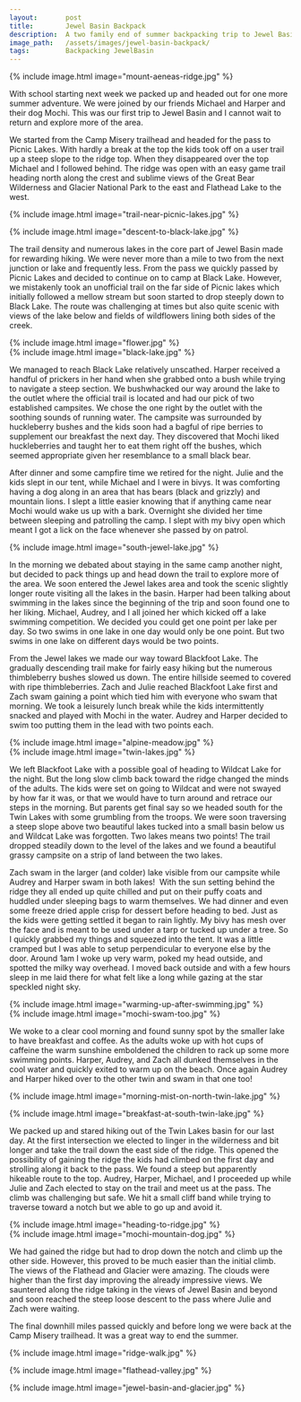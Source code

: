 ```yaml
---
layout:       post
title:        Jewel Basin Backpack
description:  A two family end of summer backpacking trip to Jewel Basin in the northern Swan Range
image_path:   /assets/images/jewel-basin-backpack/
tags:         Backpacking JewelBasin
---
```

{% include image.html image="mount-aeneas-ridge.jpg" %}

With school starting next week we packed up and headed out for one more summer adventure. We were joined by our friends Michael and Harper and their dog Mochi. This was our first trip to Jewel Basin and I cannot wait to return and explore more of the area.

We started from the Camp Misery trailhead and headed for the pass to Picnic Lakes. With hardly a break at the top the kids took off on a user trail up a steep slope to the ridge top. When they disappeared over the top Michael and I followed behind. The ridge was open with an easy game trail heading north along the crest and sublime views of the Great Bear Wilderness and Glacier National Park to the east and Flathead Lake to the west.

{% include image.html image="trail-near-picnic-lakes.jpg" %}

{% include image.html image="descent-to-black-lake.jpg" %}

The trail density and numerous lakes in the core part of Jewel Basin made for rewarding hiking. We were never more than a mile to two from the next junction or lake and frequently less. From the pass we quickly passed by Picnic Lakes and decided to continue on to camp at Black Lake. However, we mistakenly took an unofficial trail on the far side of Picnic lakes which initially followed a mellow stream but soon started to drop steeply down to Black Lake. The route was challenging at times but also quite scenic with views of the lake below and fields of wildflowers lining both sides of the creek.

<div class="row no-gutters">
  <div class="col-md-6">
    {% include image.html image="flower.jpg" %}
  </div>
  <div class="col-md-6">
    {% include image.html image="black-lake.jpg" %}
  </div>
</div>

We managed to reach Black Lake relatively unscathed. Harper received a handful of prickers in her hand when she grabbed onto a bush while trying to navigate a steep section. We bushwhacked our way around the lake to the outlet where the official trail is located and had our pick of two established campsites. We chose the one right by the outlet with the soothing sounds of running water. The campsite was surrounded by huckleberry bushes and the kids soon had a bagful of ripe berries to supplement our breakfast the next day. They discovered that Mochi liked huckleberries and taught her to eat them right off the bushes, which seemed appropriate given her resemblance to a small black bear.

After dinner and some campfire time we retired for the night. Julie and the kids slept in our tent, while Michael and I were in bivys. It was comforting having a dog along in an area that has bears (black and grizzly) and mountain lions. I slept a little easier knowing that if anything came near Mochi would wake us up with a bark. Overnight she divided her time between sleeping and patrolling the camp. I slept with my bivy open which meant I got a lick on the face whenever she passed by on patrol.

{% include image.html image="south-jewel-lake.jpg" %}

In the morning we debated about staying in the same camp another night, but decided to pack things up and head down the trail to explore more of the area. We soon entered the Jewel lakes area and took the scenic slightly longer route visiting all the lakes in the basin. Harper had been talking about swimming in the lakes since the beginning of the trip and soon found one to her liking. Michael, Audrey, and I all joined her which kicked off a lake swimming competition. We decided you could get one point per lake per day. So two swims in one lake in one day would only be one point. But two swims in one lake on different days would be two points.

From the Jewel lakes we made our way toward Blackfoot Lake. The gradually descending trail make for fairly easy hiking but the numerous thimbleberry bushes slowed us down. The entire hillside seemed to covered with ripe thimbleberries. Zach and Julie reached Blackfoot Lake first and Zach swam gaining a point which tied him with everyone who swam that morning. We took a leisurely lunch break while the kids intermittently snacked and played with Mochi in the water. Audrey and Harper decided to swim too putting them in the lead with two points each.

<div class="row no-gutters">
  <div class="col-md-6">
    {% include image.html image="alpine-meadow.jpg" %}
  </div>
  <div class="col-md-6">
    {% include image.html image="twin-lakes.jpg" %}
  </div>
</div>

We left Blackfoot Lake with a possible goal of heading to Wildcat Lake for the night. But the long slow climb back toward the ridge changed the minds of the adults. The kids were set on going to Wildcat and were not swayed by how far it was, or that we would have to turn around and retrace our steps in the morning. But parents get final say so we headed south for the Twin Lakes with some grumbling from the troops. We were soon traversing a steep slope above two beautiful lakes tucked into a small basin below us and Wildcat Lake was forgotten. Two lakes means two points! The trail dropped steadily down to the level of the lakes and we found a beautiful grassy campsite on a strip of land between the two lakes.

Zach swam in the larger (and colder) lake visible from our campsite while Audrey and Harper swam in both lakes!  With the sun setting behind the ridge they all ended up quite chilled and put on their puffy coats and huddled under sleeping bags to warm themselves. We had dinner and even some freeze dried apple crisp for dessert before heading to bed. Just as the kids were getting settled it began to rain lightly. My bivy has mesh over the face and is meant to be used under a tarp or tucked up under a tree. So I quickly grabbed my things and squeezed into the tent. It was a little cramped but I was able to setup perpendicular to everyone else by the door. Around 1am I woke up very warm, poked my head outside, and spotted the milky way overhead. I moved back outside and with a few hours sleep in me laid there for what felt like a long while gazing at the star speckled night sky.

<div class="row no-gutters">
  <div class="col-md-6">
    {% include image.html image="warming-up-after-swimming.jpg" %}
  </div>
  <div class="col-md-6">
    {% include image.html image="mochi-swam-too.jpg" %}
  </div>
</div>

We woke to a clear cool morning and found sunny spot by the smaller lake to have breakfast and coffee. As the adults woke up with hot cups of caffeine the warm sunshine emboldened the children to rack up some more swimming points. Harper, Audrey, and Zach all dunked themselves in the cool water and quickly exited to warm up on the beach. Once again Audrey and Harper hiked over to the other twin and swam in that one too!

{% include image.html image="morning-mist-on-north-twin-lake.jpg" %}

{% include image.html image="breakfast-at-south-twin-lake.jpg" %}

We packed up and stared hiking out of the Twin Lakes basin for our last day. At the first intersection we elected to linger in the wilderness and bit longer and take the trail down the east side of the ridge. This opened the possibility of gaining the ridge the kids had climbed on the first day and strolling along it back to the pass. We found a steep but apparently hikeable route to the top. Audrey, Harper, Michael, and I proceeded up while Julie and Zach elected to stay on the trail and meet us at the pass. The climb was challenging but safe. We hit a small cliff band while trying to traverse toward a notch but we able to go up and avoid it.

<div class="row no-gutters">
  <div class="col-md-6">
    {% include image.html image="heading-to-ridge.jpg" %}
  </div>
  <div class="col-md-6">
    {% include image.html image="mochi-mountain-dog.jpg" %}
  </div>
</div>

We had gained the ridge but had to drop down the notch and climb up the other side. However, this proved to be much easier than the initial climb. The views of the Flathead and Glacier were amazing. The clouds were higher than the first day improving the already impressive views. We sauntered along the ridge taking in the views of Jewel Basin and beyond and soon reached the steep loose descent to the pass where Julie and Zach were waiting.

The final downhill miles passed quickly and before long we were back at the Camp Misery trailhead. It was a great way to end the summer.

{% include image.html image="ridge-walk.jpg" %}

{% include image.html image="flathead-valley.jpg" %}

{% include image.html image="jewel-basin-and-glacier.jpg" %}
